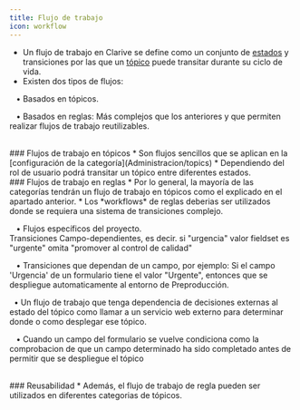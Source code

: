 ```yaml
---
title: Flujo de trabajo
icon: workflow
---
```

* Un flujo de trabajo en Clarive se define como un conjunto de [estados](Conceptos/status) y transiciones por las que un [tópico](Conceptos/topic) puede transitar durante su ciclo de vida.
* Existen dos tipos de flujos: <br />

&nbsp; &nbsp;• Basados en tópicos. <br />

&nbsp; &nbsp;• Basados en reglas:  Más complejos que los anteriores y que permiten realizar flujos de trabajo reutilizables. <br />

<br />
### Flujos de trabajo en tópicos
* Son flujos sencillos que se aplican en la [configuración de la categoría](Administracion/topics)
* Dependiendo del rol de usuario podrá transitar un tópico entre diferentes estados. 

<br />
### Flujos de trabajo en reglas
* Por lo general, la mayoría de las categorías tendrán un flujo de trabajo en tópicos como el explicado en el apartado anterior.
* Los *workflows* de reglas deberias ser utilizados donde se requiera una sistema de transiciones complejo. <br />

&nbsp; &nbsp;• Flujos específicos del proyecto. <br />
Transiciones Campo-dependientes, es decir. si "urgencia" valor fieldset es "urgente" omita "promover al control de calidad"

&nbsp; &nbsp;• Transiciones que dependan de un campo, por ejemplo: Si el campo 'Urgencia' de un formulario tiene el valor "Urgente", entonces que se despliegue automaticamente al entorno de Preproducción. <br />



&nbsp;&nbsp;• Un flujo de trabajo que tenga dependencia de decisiones externas al estado del tópico como llamar a un servicio web externo para determinar donde o como desplegar ese tópico. <br />



&nbsp;&nbsp; • Cuando un campo del formulario se vuelve condiciona como la comprobacion de que un campo determinado ha sido completado antes de permitir que se despliegue el tópico


<br />
### Reusabilidad
* Además, el flujo de trabajo de regla pueden ser utilizados en diferentes categorias de tópicos.
